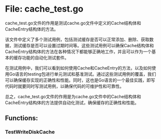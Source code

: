 # File: cache_test.go

cache_test.go文件的作用是测试cache.go文件中定义的Cache结构体和CacheEntry结构体的方法。

该文件中定义了多个测试用例，包括测试缓存是否可以正常添加、删除、获取数据，测试缓存是否可以设置过期时间等。这些测试用例可以确保Cache结构体和CacheEntry结构体的方法在各种情况下都能够正确地工作，并且可以作为一个基本的缓存功能的自动化测试套件。

在测试用例中，我们可以看到如何使用Cache和CacheEntry的方法，以及如何使用Go语言的testing包进行单元测试和基准测试。通过这些测试用例的覆盖，我们可以确保缓存实现的正确性和性能。同时，这也是Go语言的一个最佳实践，即写代码时就要同时写测试用例，以确保代码的可维护性和可靠性。

总之，cache_test.go文件的作用是为cache.go文件中的Cache结构体和CacheEntry结构体的方法提供自动化测试，确保缓存的正确性和性能。

## Functions:

### TestWriteDiskCache





